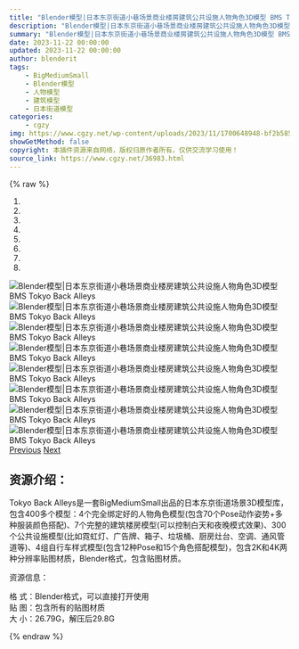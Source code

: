 ```yaml
---
title: "Blender模型|日本东京街道小巷场景商业楼房建筑公共设施人物角色3D模型 BMS Tokyo Back Alleys"
description: "Blender模型|日本东京街道小巷场景商业楼房建筑公共设施人物角色3D模型 BMS Tokyo Back Alleys"
summary: "Blender模型|日本东京街道小巷场景商业楼房建筑公共设施人物角色3D模型 BMS Tokyo Back Alleys"
date: 2023-11-22 00:00:00
updated: 2023-11-22 00:00:00
author: blenderit
tags: 
    - BigMediumSmall
    - Blender模型
    - 人物模型
    - 建筑模型
    - 日本街道模型
categories:
    - cgzy
img: https://www.cgzy.net/wp-content/uploads/2023/11/1700648948-bf2b585aaeb7a04.webp
showGetMethod: false
copyright: 本插件资源来自网络，版权归原作者所有，仅供交流学习使用！
source_link: https://www.cgzy.net/36983.html
---
```


{% raw %}
<div id="bootstrap-carousel-1405306003" class="gallery carousel slide" data-ride="carousel">
				<!-- Indicators -->
				<ol class="carousel-indicators"><li data-target="#bootstrap-carousel-1405306003" data-slide-to="0" class="active"><li data-target="#bootstrap-carousel-1405306003" data-slide-to="1"><li data-target="#bootstrap-carousel-1405306003" data-slide-to="2"><li data-target="#bootstrap-carousel-1405306003" data-slide-to="3"><li data-target="#bootstrap-carousel-1405306003" data-slide-to="4"><li data-target="#bootstrap-carousel-1405306003" data-slide-to="5"><li data-target="#bootstrap-carousel-1405306003" data-slide-to="6"><li data-target="#bootstrap-carousel-1405306003" data-slide-to="7"></ol>
				<!-- Wrapper for slides -->
				<div class="carousel-inner" role="listbox"><div class="item active"><div class="img_wrapper"><img decoding="async" src="https://img.alicdn.com/imgextra/i3/717183932/O1CN01Hf80Zx1euuERlGrFS_!!717183932.jpg" title="Blender模型|日本东京街道小巷场景商业楼房建筑公共设施人物角色3D模型 BMS Tokyo Back Alleys" alt="Blender模型|日本东京街道小巷场景商业楼房建筑公共设施人物角色3D模型 BMS Tokyo Back Alleys"></div></div><div class="item"><div class="img_wrapper"><img decoding="async" src="https://img.alicdn.com/imgextra/i3/717183932/O1CN01uC6ktD1euuEOjpPRs_!!717183932.jpg" title="Blender模型|日本东京街道小巷场景商业楼房建筑公共设施人物角色3D模型 BMS Tokyo Back Alleys" alt="Blender模型|日本东京街道小巷场景商业楼房建筑公共设施人物角色3D模型 BMS Tokyo Back Alleys"></div></div><div class="item"><div class="img_wrapper"><img decoding="async" src="https://img.alicdn.com/imgextra/i1/717183932/O1CN01aEJVlA1euuEMerI2j_!!717183932.jpg" title="Blender模型|日本东京街道小巷场景商业楼房建筑公共设施人物角色3D模型 BMS Tokyo Back Alleys" alt="Blender模型|日本东京街道小巷场景商业楼房建筑公共设施人物角色3D模型 BMS Tokyo Back Alleys"></div></div><div class="item"><div class="img_wrapper"><img decoding="async" src="https://img.alicdn.com/imgextra/i2/717183932/O1CN01S9U4M41euuEPaR4V6_!!717183932.jpg" title="Blender模型|日本东京街道小巷场景商业楼房建筑公共设施人物角色3D模型 BMS Tokyo Back Alleys" alt="Blender模型|日本东京街道小巷场景商业楼房建筑公共设施人物角色3D模型 BMS Tokyo Back Alleys"></div></div><div class="item"><div class="img_wrapper"><img decoding="async" src="https://img.alicdn.com/imgextra/i2/717183932/O1CN01obXamE1euuEPFkOlJ_!!717183932.jpg" title="Blender模型|日本东京街道小巷场景商业楼房建筑公共设施人物角色3D模型 BMS Tokyo Back Alleys" alt="Blender模型|日本东京街道小巷场景商业楼房建筑公共设施人物角色3D模型 BMS Tokyo Back Alleys"></div></div><div class="item"><div class="img_wrapper"><img decoding="async" src="https://img.alicdn.com/imgextra/i3/717183932/O1CN01Fk4t4c1euuEQwalTL_!!717183932.jpg" title="Blender模型|日本东京街道小巷场景商业楼房建筑公共设施人物角色3D模型 BMS Tokyo Back Alleys" alt="Blender模型|日本东京街道小巷场景商业楼房建筑公共设施人物角色3D模型 BMS Tokyo Back Alleys"></div></div><div class="item"><div class="img_wrapper"><img decoding="async" src="https://img.alicdn.com/imgextra/i4/717183932/O1CN01Gul4M01euuEPFkfOU_!!717183932.jpg" title="Blender模型|日本东京街道小巷场景商业楼房建筑公共设施人物角色3D模型 BMS Tokyo Back Alleys" alt="Blender模型|日本东京街道小巷场景商业楼房建筑公共设施人物角色3D模型 BMS Tokyo Back Alleys"></div></div><div class="item"><div class="img_wrapper"><img decoding="async" src="https://img.alicdn.com/imgextra/i1/717183932/O1CN01fhgZPs1euuENeb5zu_!!717183932.jpg" title="Blender模型|日本东京街道小巷场景商业楼房建筑公共设施人物角色3D模型 BMS Tokyo Back Alleys" alt="Blender模型|日本东京街道小巷场景商业楼房建筑公共设施人物角色3D模型 BMS Tokyo Back Alleys"></div></div></div>
				<!-- Controls -->
				<a class="left carousel-control" href="#bootstrap-carousel-1405306003" role="button" data-slide="prev"><i class="pandastudio-icons-left glyphicon-chevron-left"></i><span class="sr-only">Previous</span></a>
				<a class="right carousel-control" href="#bootstrap-carousel-1405306003" role="button" data-slide="next"><i class="pandastudio-icons-right glyphicon-chevron-right"></i><span class="sr-only">Next</span></a>
			</div><div class="wp-block-pandastudio-title"><div class="title_style_01"><h2 id="h2-0">资源介绍：</h2></div></div><p class="is-style-text-indent-2em">Tokyo Back Alleys是一套BigMediumSmall出品的日本东京街道场景3D模型库，包含400多个模型：4个完全绑定好的人物角色模型(包含70个Pose动作姿势+多种服装颜色搭配)、7个完整的建筑楼房模型(可以控制白天和夜晚模式效果)、300个公共设施模型(比如霓虹灯、广告牌、箱子、垃圾桶、厨房灶台、空调、通风管道等)、4组自行车样式模型(包含12种Pose和15个角色搭配模型)，包含2K和4K两种分辨率贴图材质，Blender格式，包含贴图材质。</p><div class="wp-block-pandastudio-title"><div class="title_style_01"><p>资源信息：</p></div></div><p>格 式：Blender格式，可以直接打开使用<br>贴 图：包含所有的贴图材质<br>大 小：26.79G，解压后29.8G</p>
<div style="display: none">cgzy</div>
{% endraw %}